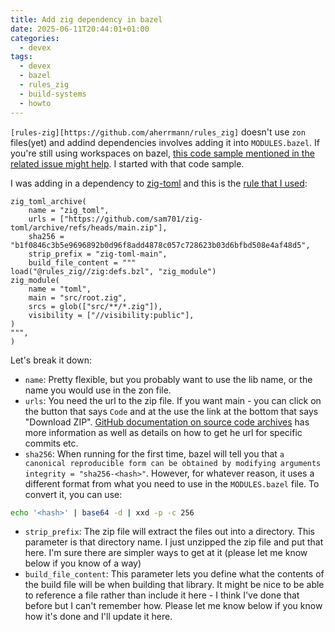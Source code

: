 ```yaml
---
title: Add zig dependency in bazel
date: 2025-06-11T20:44:01+01:00
categories:
  - devex
tags:
  - devex
  - bazel
  - rules_zig
  - build-systems
  - howto
---
```


`[rules-zig][https://github.com/aherrmann/rules_zig]` doesn't use `zon`
files(yet) and addind dependencies involves adding it into `MODULES.bazel`. If
you're still using workspaces on bazel,
[this code sample mentioned in the related issue might help](https://github.com/aherrmann/rules_zig/issues/231#issuecomment-2723684385).
I started with that code sample.

I was adding in a dependency to [zig-toml](https://github.com/sam701/zig-toml)
and this is the
[rule that I used](https://github.com/drone-ah/wordsonsand/blob/9dd185e5f330403cad9afe2ad67cc511565e1325/MODULE.bazel#L43):

```starlark
zig_toml_archive(
    name = "zig_toml",
    urls = ["https://github.com/sam701/zig-toml/archive/refs/heads/main.zip"],
    sha256 = "b1f0846c3b5e9696892b0d96f8add4878c057c728623b03d6bfbd508e4af48d5",
    strip_prefix = "zig-toml-main",
    build_file_content = """
load("@rules_zig//zig:defs.bzl", "zig_module")
zig_module(
    name = "toml",
    main = "src/root.zig",
    srcs = glob(["src/**/*.zig"]),
    visibility = ["//visibility:public"],
)
""",
)

```

Let's break it down:

- `name`: Pretty flexible, but you probably want to use the lib name, or the
  name you would use in the zon file.
- `urls`: You need the url to the zip file. If you want main - you can click on
  the button that says `Code` and at the use the link at the bottom that says
  "Download ZIP".
  [GitHub documentation on source code archives](https://docs.github.com/en/repositories/working-with-files/using-files/downloading-source-code-archives)
  has more information as well as details on how to get he url for specific
  commits etc.
- `sha256`: When running for the first time, bazel will tell you that
  `a canonical reproducible form can be obtained by modifying arguments integrity = "sha256-<hash>"`.
  However, for whatever reason, it uses a different format from what you need to
  use in the `MODULES.bazel` file. To convert it, you can use:

```bash
echo '<hash>' | base64 -d | xxd -p -c 256
```

- `strip_prefix`: The zip file will extract the files out into a directory. This
  parameter is that directory name. I just unzipped the zip file and put that
  here. I'm sure there are simpler ways to get at it (please let me know below
  if you know of a way)
- `build_file_content`: This parameter lets you define what the contents of the
  build file will be when building that library. It might be nice to be able to
  reference a file rather than include it here - I think I've done that before
  but I can't remember how. Please let me know below if you know how it's done
  and I'll update it here.
